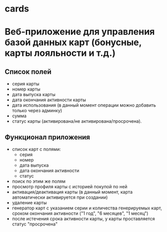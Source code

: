 # cards
Веб-приложение для управления базой данных карт (бонусные, карты лояльности и т.д.)
===================================================================================

Список полей
------------
* серия карты
* номер карты
* дата выпуска карты
* дата окончания активности карты
* дата использования (в данный момент операции можно добавить только через админку)
* сумма
* статус карты (активирована/не активирована/просрочена).

Функционал приложения
---------------------
* список карт с полями:
  * серия
  * номер
  * дата выпуска
  * дата окончания активности
  * статус
* поиск по этим же полям
* просмотр профиля карты с историей покупой по ней
* активация/деактивация карты (в данный момент, карта автоматически активируется при создании)
* удаление карты
* генератор карт с указанием серии и количества генерируемых карт, сроком окончания активности ("1 год", "6 месяцев", "1 месяц")
* после истечения срока активности карты, у карты проставляется статус "просрочена"